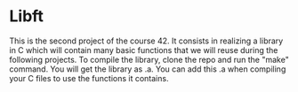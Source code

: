 # Libft

This is the second project of the course 42. It consists in realizing a library in C which will contain many basic functions that we will reuse during the following projects. To compile the library, clone the repo and run the "make" command. You will get the library as .a. You can add this .a when compiling your C files to use the functions it contains.

